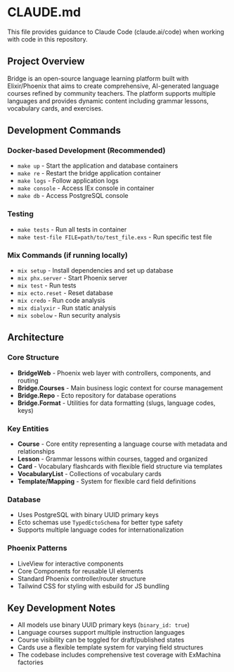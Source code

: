 # CLAUDE.md

This file provides guidance to Claude Code (claude.ai/code) when working with code in this repository.

## Project Overview

Bridge is an open-source language learning platform built with Elixir/Phoenix that aims to create comprehensive, AI-generated language courses refined by community teachers. The platform supports multiple languages and provides dynamic content including grammar lessons, vocabulary cards, and exercises.

## Development Commands

### Docker-based Development (Recommended)
- `make up` - Start the application and database containers
- `make re` - Restart the bridge application container
- `make logs` - Follow application logs
- `make console` - Access IEx console in container
- `make db` - Access PostgreSQL console

### Testing
- `make tests` - Run all tests in container
- `make test-file FILE=path/to/test_file.exs` - Run specific test file

### Mix Commands (if running locally)
- `mix setup` - Install dependencies and set up database
- `mix phx.server` - Start Phoenix server
- `mix test` - Run tests
- `mix ecto.reset` - Reset database
- `mix credo` - Run code analysis
- `mix dialyxir` - Run static analysis
- `mix sobelow` - Run security analysis

## Architecture

### Core Structure
- **BridgeWeb** - Phoenix web layer with controllers, components, and routing
- **Bridge.Courses** - Main business logic context for course management
- **Bridge.Repo** - Ecto repository for database operations
- **Bridge.Format** - Utilities for data formatting (slugs, language codes, keys)

### Key Entities
- **Course** - Core entity representing a language course with metadata and relationships
- **Lesson** - Grammar lessons within courses, tagged and organized
- **Card** - Vocabulary flashcards with flexible field structure via templates
- **VocabularyList** - Collections of vocabulary cards
- **Template/Mapping** - System for flexible card field definitions

### Database
- Uses PostgreSQL with binary UUID primary keys
- Ecto schemas use `TypedEctoSchema` for better type safety
- Supports multiple language codes for internationalization

### Phoenix Patterns
- LiveView for interactive components
- Core Components for reusable UI elements
- Standard Phoenix controller/router structure
- Tailwind CSS for styling with esbuild for JS bundling

## Key Development Notes

- All models use binary UUID primary keys (`binary_id: true`)
- Language courses support multiple instruction languages
- Course visibility can be toggled for draft/published states
- Cards use a flexible template system for varying field structures
- The codebase includes comprehensive test coverage with ExMachina factories